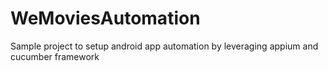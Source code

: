 # WeMoviesAutomation

Sample project to setup android app automation by leveraging appium and cucumber framework

